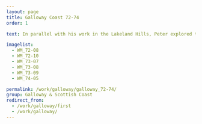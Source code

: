 ```yaml
---
layout: page
title: Galloway Coast 72-74
order: 1

text: In parallel with his work in the Lakeland Hills, Peter explored the adjacent Scottish Coast.  The Galloway series builds upon his vibrant Cornish 'Wave Series'.  However, the new paintings are much heavier in tone and more mysterious than their predecessors.  Shadowy figures and anatomical parts emerge as if from the recesses of the sub-conscious.

imagelist:
  - WM_72-08
  - WM_72-10
  - WM_73-07
  - WM_73-08
  - WM_73-09
  - WM_74-05

permalink: /work/galloway/galloway_72-74/
group: Galloway & Scottish Coast
redirect_from:
  - /work/galloway/first
  - /work/galloway/
---
```

